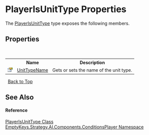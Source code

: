 # PlayerIsUnitType Properties
 

The <a href="T_EmptyKeys_Strategy_AI_Components_ConditionsPlayer_PlayerIsUnitType">PlayerIsUnitType</a> type exposes the following members.


## Properties
&nbsp;<table><tr><th></th><th>Name</th><th>Description</th></tr><tr><td>![Public property](media/pubproperty.gif "Public property")</td><td><a href="P_EmptyKeys_Strategy_AI_Components_ConditionsPlayer_PlayerIsUnitType_UnitTypeName">UnitTypeName</a></td><td>
Gets or sets the name of the unit type.</td></tr></table>&nbsp;
<a href="#playerisunittype-properties">Back to Top</a>

## See Also


#### Reference
<a href="T_EmptyKeys_Strategy_AI_Components_ConditionsPlayer_PlayerIsUnitType">PlayerIsUnitType Class</a><br /><a href="N_EmptyKeys_Strategy_AI_Components_ConditionsPlayer">EmptyKeys.Strategy.AI.Components.ConditionsPlayer Namespace</a><br />